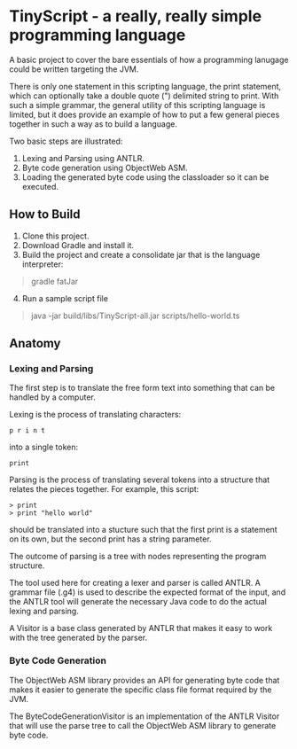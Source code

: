 # TinyScript - a really, really simple programming language

A basic project to cover the bare essentials of how a programming lanugage
could be written targeting the JVM.

There is only one statement in this scripting language, the print statement,
which can optionally take a double quote (") delimited string to print. With
such a simple grammar, the general utility of this scripting language is
limited, but it does provide an example of how to put a few general pieces
together in such a way as to build a language.

Two basic steps are illustrated:
1. Lexing and Parsing using ANTLR.
2. Byte code generation using ObjectWeb ASM.
3. Loading the generated byte code using the classloader so it can be executed.

## How to Build
1. Clone this project.
2. Download Gradle and install it.
3. Build the project and create a consolidate jar that is the language
   interpreter:
> gradle fatJar
4. Run a sample script file
> java -jar build/libs/TinyScript-all.jar scripts/hello-world.ts

## Anatomy

### Lexing and Parsing
The first step is to translate the free form text into something that can be
handled by a computer.

Lexing is the process of translating characters:

    p r i n t

into a single token:

    print

Parsing is the process of translating several tokens into a structure that
relates the pieces together. For example, this script:

    > print
    > print "hello world"

should be translated into a stucture such that the first print is a statement
on its own, but the second print has a string parameter.

The outcome of parsing is a tree with nodes representing the program structure.

The tool used here for creating a lexer and parser is called ANTLR. A grammar
file (.g4) is used to describe the expected format of the input, and the ANTLR
tool will generate the necessary Java code to do the actual lexing and parsing.

A Visitor is a base class generated by ANTLR that makes it easy to work with
the tree generated by the parser.

### Byte Code Generation
The ObjectWeb ASM library provides an API for generating byte code that makes
it easier to generate the specific class file format required by the JVM.

The ByteCodeGenerationVisitor is an implementation of the ANTLR Visitor that
will use the parse tree to call the ObjectWeb ASM library to generate byte
code.


